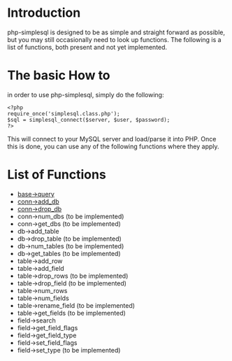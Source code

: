 # Introduction #

php-simplesql is designed to be as simple and straight forward as possible, but you may still occasionally need to look up functions. The following is a list of functions, both present and not yet implemented.


# The basic How to #

in order to use php-simplesql, simply do the following:

```
<?php
require_once('simplesql.class.php');
$sql = simplesql_connect($server, $user, $password);
?>
```

This will connect to your MySQL server and load/parse it into PHP.
Once this is done, you can use any of the following functions where they apply.

# List of Functions #
  * [base->query](http://code.google.com/p/phpsimplesql/wiki/FunctionBaseQuery)
  * [conn->add\_db](http://code.google.com/p/phpsimplesql/wiki/FunctionConnAdddb)
  * [conn->drop\_db](http://code.google.com/p/phpsimplesql/wiki/FunctionConnDropdb)
  * conn->num\_dbs (to be implemented)
  * conn->get\_dbs (to be implemented)
  * db->add\_table
  * db->drop\_table (to be implemented)
  * db->num\_tables (to be implemented)
  * db->get\_tables (to be implemented)
  * table->add\_row
  * table->add\_field
  * table->drop\_rows (to be implemented)
  * table->drop\_field (to be implemented)
  * table->num\_rows
  * table->num\_fields
  * table->rename\_field (to be implemented)
  * table->get\_fields (to be implemented)
  * field->search
  * field->get\_field\_flags
  * field->get\_field\_type
  * field->set\_field\_flags
  * field->set\_type (to be implemented)